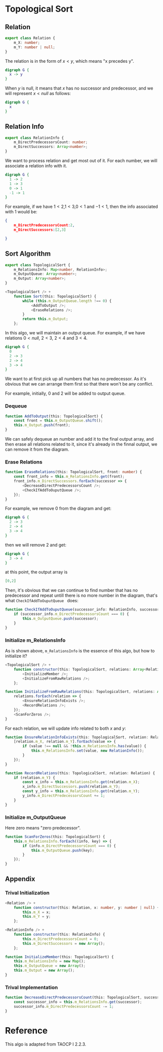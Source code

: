 # Topological Sort

## Relation

```typescript
export class Relation {
    m_X: number;
    m_Y: number | null;
}
```

The relation is in the form of $x<y$, which means "x precedes y". 

```dot
digraph G {
  x -> y
}
```

When $y$ is null, it means that $x$ has no successor and predecessor, and we will represent $x<null$ as follows:

```dot
digraph G {
  x
}
```

## Relation Info

```typescript
export class RelationInfo {
    m_DirectPredecessorsCount: number;
    m_DirectSuccessors: Array<number>;
}
```

We want to process relation and get most out of it. For each number, we will associate a relation info with it.

```dot
digraph G {
  1 -> 2
  1 -> 3
  0 -> 1
  -1 -> 1
}
```

For example, if we have $1<2$,$1<3$,$0<1$ and $-1<1$, then the info associated with $1$ would be:

```json
{
    m_DirectPredecessorsCount:2,
    m_DirectSuccessors:[2,3]

}
```

## Sort Algorithm

```typescript
export class TopologicalSort {
    m_RelationsInfo: Map<number, RelationInfo>;
    m_OutputQueue: Array<number>;
    m_Output: Array<number>;
}
```

```typescript
<TopologicalSort /> +
    function Sort(this: TopologicalSort) {
        while (this.m_OutputQueue.length !== 0) {
            <AddToOutput />;
            <EraseRelations />;
        }
        return this.m_Output;
    };
```

In this algo, we will maintain an output queue. For example, if we have relations $0<null$, $2<3$, $2<4$ and $3<4$.

```dot
digraph G {
  0
  2 -> 3
  2 -> 4
  3 -> 4
}
```

We want to at first pick up all numbers that has no predecessor. As it's obvious that we can arrange them first so that there won't be any conflict.

For example, initially, $0$ and $2$ will be added to output queue.

### Dequeue

```typescript
function AddToOutput(this: TopologicalSort) {
    const front = this.m_OutputQueue.shift();
    this.m_Output.push(front);
}
```

We can safely dequeue an number and add it to the final output array, and then erase all relations related to it, since it's already in the finnal output, we can remove it from the diagram.

### Erase Relations

```typescript
function EraseRelations(this: TopologicalSort, front: number) {
    const front_info = this.m_RelationsInfo.get(front);
    front_info.m_DirectSuccessors.forEach(successor => {
        <DecreaseDirectPredecessorsCount />;
        <CheckIfAddToOuputQueue />;
    });
}
```

For example, we remove $0$ from the diagram and get:

```dot
digraph G {
  2 -> 3
  2 -> 4
  3 -> 4
}
```

then we will remove 2 and get:

```dot
digraph G {
  3 -> 4
}
```

at this point, the output array is
```json
[0,2]
```

Then, it's obvious that we can continue to find number that has no predecessor and repeat untill there is no more number in the diagram, that's what ```CheckIfAddToOuputQueue ``` does:

```typescript
function CheckIfAddToOuputQueue(successor_info: RelationInfo, successor: number) {
    if (successor_info.m_DirectPredecessorsCount === 0) {
        this.m_OutputQueue.push(successor);
    }
}
```

### Initialize m_RelationsInfo

As is shown above, ```m_RelationsInfo``` is the essence of this algo, but how to initialize it?

```typescript
<TopologicalSort /> +
    function constructor(this: TopologicalSort, relations: Array<Relation>) {
        <InitializeMember />;
        <InitializeFromRawRelations />;
    };
```

```typescript
function InitializeFromRawRelations(this: TopologicalSort, relations: Array<Relation>) {
    relations.forEach(relation => {
        <EnsureRelationInfoExists />;
        <RecordRelations />;
    });
    <ScanForZeros />;
}
```

For each relation, we will update info related to both $x$ and $y$:

```typescript
function EnsureRelationInfoExists(this: TopologicalSort, relation: Relation) {
    [relation.m_X, relation.m_Y].forEach(value => {
        if (value !== null && !this.m_RelationsInfo.has(value)) {
            this.m_RelationsInfo.set(value, new RelationInfo());
        }
    });
}
```

```typescript
function RecordRelations(this: TopologicalSort, relation: Relation) {
    if (relation.m_Y) {
        const x_info = this.m_RelationsInfo.get(relation.m_X);
        x_info.m_DirectSuccessors.push(relation.m_Y);
        const y_info = this.m_RelationsInfo.get(relation.m_Y);
        y_info.m_DirectPredecessorsCount += 1;
    }
}
```

### Initialize m_OutputQueue

Here zero means "zero predecessor".

```typescript
function ScanForZeros(this: TopologicalSort) {
    this.m_RelationsInfo.forEach((info, key) => {
        if (info.m_DirectPredecessorsCount === 0) {
            this.m_OutputQueue.push(key);
        }
    });
}
```

## Appendix

### Trival Initialization

```typescript
<Relation /> +
    function constructor(this: Relation, x: number, y: number | null) {
        this.m_X = x;
        this.m_Y = y;
    };
```

```typescript
<RelationInfo /> +
    function constructor(this: RelationInfo) {
        this.m_DirectPredecessorsCount = 0;
        this.m_DirectSuccessors = new Array();
    };
```

```typescript
function InitializeMember(this: TopologicalSort) {
    this.m_RelationsInfo = new Map();
    this.m_OutputQueue = new Array();
    this.m_Output = new Array();
}
```

### Trival Implementation

```typescript
function DecreaseDirectPredecessorsCount(this: TopologicalSort, successor: number) {
    const successor_info = this.m_RelationsInfo.get(successor);
    successor_info.m_DirectPredecessorsCount -= 1;
}
```

# Reference

This algo is adapted from TAOCP I 2.2.3.